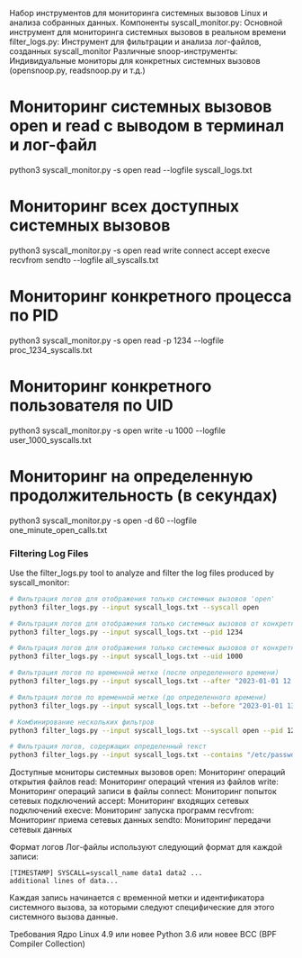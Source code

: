 Набор инструментов для мониторинга системных вызовов Linux и анализа собранных данных.
Компоненты
syscall_monitor.py: Основной инструмент для мониторинга системных вызовов в реальном времени
filter_logs.py: Инструмент для фильтрации и анализа лог-файлов, созданных syscall_monitor
Различные snoop-инструменты: Индивидуальные мониторы для конкретных системных вызовов (opensnoop.py, readsnoop.py и т.д.)

# Мониторинг системных вызовов open и read с выводом в терминал и лог-файл
python3 syscall_monitor.py -s open read --logfile syscall_logs.txt

# Мониторинг всех доступных системных вызовов
python3 syscall_monitor.py -s open read write connect accept execve recvfrom sendto --logfile all_syscalls.txt

# Мониторинг конкретного процесса по PID
python3 syscall_monitor.py -s open read -p 1234 --logfile proc_1234_syscalls.txt

# Мониторинг конкретного пользователя по UID
python3 syscall_monitor.py -s open write -u 1000 --logfile user_1000_syscalls.txt

# Мониторинг на определенную продолжительность (в секундах)
python3 syscall_monitor.py -s open -d 60 --logfile one_minute_open_calls.txt

### Filtering Log Files

Use the filter_logs.py tool to analyze and filter the log files produced by syscall_monitor:

```bash
# Фильтрация логов для отображения только системных вызовов 'open'
python3 filter_logs.py --input syscall_logs.txt --syscall open

# Фильтрация логов для отображения только системных вызовов от конкретного PID
python3 filter_logs.py --input syscall_logs.txt --pid 1234

# Фильтрация логов для отображения только системных вызовов от конкретного UID
python3 filter_logs.py --input syscall_logs.txt --uid 1000

# Фильтрация логов по временной метке (после определенного времени)
python3 filter_logs.py --input syscall_logs.txt --after "2023-01-01 12:00:00"

# Фильтрация логов по временной метке (до определенного времени)
python3 filter_logs.py --input syscall_logs.txt --before "2023-01-01 13:00:00"

# Комбинирование нескольких фильтров
python3 filter_logs.py --input syscall_logs.txt --syscall open --pid 1234 --output filtered_logs.txt

# Фильтрация логов, содержащих определенный текст
python3 filter_logs.py --input syscall_logs.txt --contains "/etc/passwd"
```

Доступные мониторы системных вызовов
open: Мониторинг операций открытия файлов
read: Мониторинг операций чтения из файлов
write: Мониторинг операций записи в файлы
connect: Мониторинг попыток сетевых подключений
accept: Мониторинг входящих сетевых подключений
execve: Мониторинг запуска программ
recvfrom: Мониторинг приема сетевых данных
sendto: Мониторинг передачи сетевых данных

Формат логов
Лог-файлы используют следующий формат для каждой записи:

```
[TIMESTAMP] SYSCALL=syscall_name data1 data2 ...
additional lines of data...
```

Каждая запись начинается с временной метки и идентификатора системного вызова, за которыми следуют специфические для этого системного вызова данные.

Требования
Ядро Linux 4.9 или новее
Python 3.6 или новее
BCC (BPF Compiler Collection)
